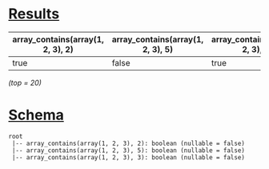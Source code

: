 # [Results](#tab/results)

|array_contains(array(1, 2, 3), 2)|array_contains(array(1, 2, 3), 5)|array_contains(array(1, 2, 3), 3)|
|---------------------------------|---------------------------------|---------------------------------|
|true                             |false                            |true                             |

_(top = 20)_

# [Schema](#tab/schema)

```shell
root
 |-- array_contains(array(1, 2, 3), 2): boolean (nullable = false)
 |-- array_contains(array(1, 2, 3), 5): boolean (nullable = false)
 |-- array_contains(array(1, 2, 3), 3): boolean (nullable = false)

```
